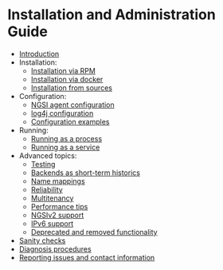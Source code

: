 # Installation and Administration Guide

* [Introduction](./introduction.md)
* Installation:
    * [Installation via RPM](./install_with_rpm.md)
    * [Installation via docker](./install_with_docker.md)
    * [Installation from sources](./install_from_sources.md)
* Configuration:
    * [NGSI agent configuration](./ngsi_agent_conf.md)
    * [log4j configuration](../../installation_and_administration_guide/log4j_conf.md)
    * [Configuration examples](./configuration_examples.md)
* Running:
    * [Running as a process](./running_as_process.md)
    * [Running as a service](./running_as_service.md)
* Advanced topics:
    * [Testing](./testing.md)
    * [Backends as short-term historics](./backends_as_sth.md)
    * [Name mappings](./name_mappings.md)
    * [Reliability](./reliability.md)
    * [Multitenancy](./multitenancy.md)
    * [Performance tips](./performance_tips.md)
    * [NGSIv2 support](./ngsiv2_support.md)
    * [IPv6 support](./ipv6_support.md)
    * [Deprecated and removed functionality](./deprecated_and_removed.md)
* [Sanity checks](./sanity_checks.md)
* [Diagnosis procedures](./diagnosis_procedures.md)
* [Reporting issues and contact information](./issues_and_contact.md)
